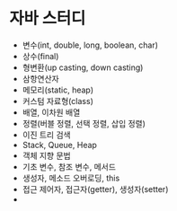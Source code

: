 # 자바 스터디

- 변수(int, double, long, boolean, char)
- 상수(final)
- 형변환(up casting, down casting)
- 삼항연산자
- 메모리(static, heap)
- 커스텀 자료형(class)
- 배열, 이차원 배열
- 정렬(버블 정렬, 선택 정렬, 삽입 정렬)
- 이진 트리 검색
- Stack, Queue, Heap
- 객체 지향 문법
- 기초 변수, 참조 변수, 메서드
- 생성자, 메소드 오버로딩, this
- 접근 제어자, 접근자(getter), 생성자(setter)
- 